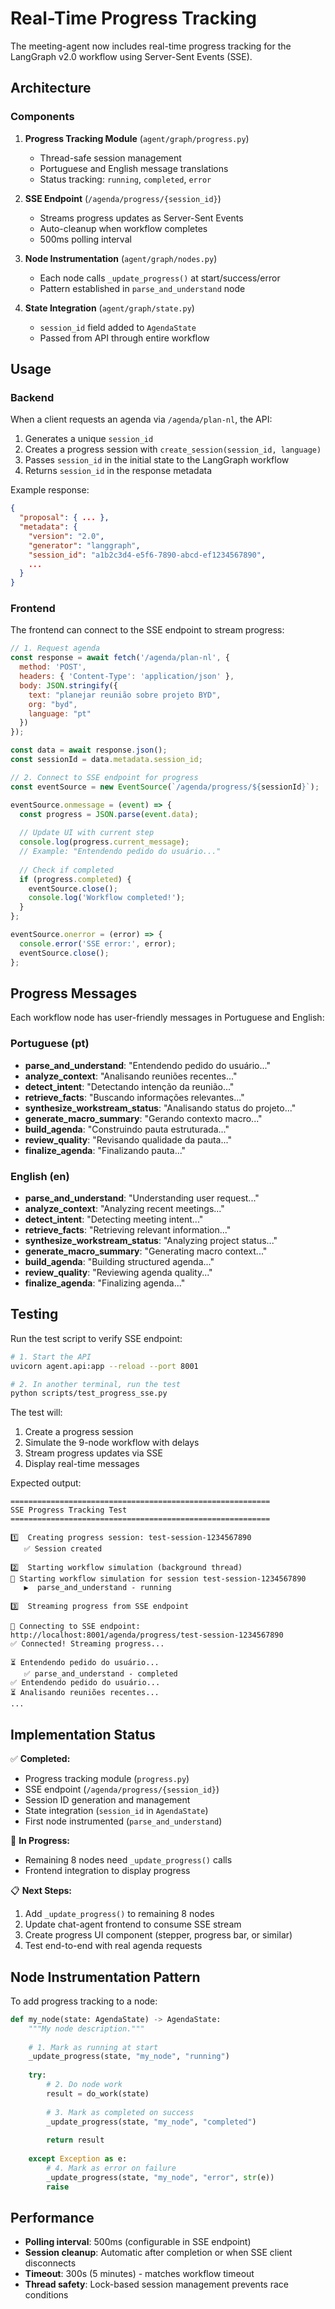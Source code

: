 # Real-Time Progress Tracking

The meeting-agent now includes real-time progress tracking for the LangGraph v2.0 workflow using Server-Sent Events (SSE).

## Architecture

### Components

1. **Progress Tracking Module** (`agent/graph/progress.py`)
   - Thread-safe session management
   - Portuguese and English message translations
   - Status tracking: `running`, `completed`, `error`

2. **SSE Endpoint** (`/agenda/progress/{session_id}`)
   - Streams progress updates as Server-Sent Events
   - Auto-cleanup when workflow completes
   - 500ms polling interval

3. **Node Instrumentation** (`agent/graph/nodes.py`)
   - Each node calls `_update_progress()` at start/success/error
   - Pattern established in `parse_and_understand` node

4. **State Integration** (`agent/graph/state.py`)
   - `session_id` field added to `AgendaState`
   - Passed from API through entire workflow

## Usage

### Backend

When a client requests an agenda via `/agenda/plan-nl`, the API:

1. Generates a unique `session_id`
2. Creates a progress session with `create_session(session_id, language)`
3. Passes `session_id` in the initial state to the LangGraph workflow
4. Returns `session_id` in the response metadata

Example response:
```json
{
  "proposal": { ... },
  "metadata": {
    "version": "2.0",
    "generator": "langgraph",
    "session_id": "a1b2c3d4-e5f6-7890-abcd-ef1234567890",
    ...
  }
}
```

### Frontend

The frontend can connect to the SSE endpoint to stream progress:

```javascript
// 1. Request agenda
const response = await fetch('/agenda/plan-nl', {
  method: 'POST',
  headers: { 'Content-Type': 'application/json' },
  body: JSON.stringify({
    text: "planejar reunião sobre projeto BYD",
    org: "byd",
    language: "pt"
  })
});

const data = await response.json();
const sessionId = data.metadata.session_id;

// 2. Connect to SSE endpoint for progress
const eventSource = new EventSource(`/agenda/progress/${sessionId}`);

eventSource.onmessage = (event) => {
  const progress = JSON.parse(event.data);
  
  // Update UI with current step
  console.log(progress.current_message);
  // Example: "Entendendo pedido do usuário..."
  
  // Check if completed
  if (progress.completed) {
    eventSource.close();
    console.log('Workflow completed!');
  }
};

eventSource.onerror = (error) => {
  console.error('SSE error:', error);
  eventSource.close();
};
```

## Progress Messages

Each workflow node has user-friendly messages in Portuguese and English:

### Portuguese (pt)
- **parse_and_understand**: "Entendendo pedido do usuário..."
- **analyze_context**: "Analisando reuniões recentes..."
- **detect_intent**: "Detectando intenção da reunião..."
- **retrieve_facts**: "Buscando informações relevantes..."
- **synthesize_workstream_status**: "Analisando status do projeto..."
- **generate_macro_summary**: "Gerando contexto macro..."
- **build_agenda**: "Construindo pauta estruturada..."
- **review_quality**: "Revisando qualidade da pauta..."
- **finalize_agenda**: "Finalizando pauta..."

### English (en)
- **parse_and_understand**: "Understanding user request..."
- **analyze_context**: "Analyzing recent meetings..."
- **detect_intent**: "Detecting meeting intent..."
- **retrieve_facts**: "Retrieving relevant information..."
- **synthesize_workstream_status**: "Analyzing project status..."
- **generate_macro_summary**: "Generating macro context..."
- **build_agenda**: "Building structured agenda..."
- **review_quality**: "Reviewing agenda quality..."
- **finalize_agenda**: "Finalizing agenda..."

## Testing

Run the test script to verify SSE endpoint:

```bash
# 1. Start the API
uvicorn agent.api:app --reload --port 8001

# 2. In another terminal, run the test
python scripts/test_progress_sse.py
```

The test will:
1. Create a progress session
2. Simulate the 9-node workflow with delays
3. Stream progress updates via SSE
4. Display real-time messages

Expected output:
```
==========================================================
SSE Progress Tracking Test
==========================================================

1️⃣  Creating progress session: test-session-1234567890
   ✅ Session created

2️⃣  Starting workflow simulation (background thread)
🚀 Starting workflow simulation for session test-session-1234567890
   ▶️  parse_and_understand - running

3️⃣  Streaming progress from SSE endpoint

📡 Connecting to SSE endpoint: http://localhost:8001/agenda/progress/test-session-1234567890
✅ Connected! Streaming progress...

⏳ Entendendo pedido do usuário...
   ✅ parse_and_understand - completed
✅ Entendendo pedido do usuário...
⏳ Analisando reuniões recentes...
...
```

## Implementation Status

✅ **Completed:**
- Progress tracking module (`progress.py`)
- SSE endpoint (`/agenda/progress/{session_id}`)
- Session ID generation and management
- State integration (`session_id` in `AgendaState`)
- First node instrumented (`parse_and_understand`)

🔄 **In Progress:**
- Remaining 8 nodes need `_update_progress()` calls
- Frontend integration to display progress

📋 **Next Steps:**
1. Add `_update_progress()` to remaining 8 nodes
2. Update chat-agent frontend to consume SSE stream
3. Create progress UI component (stepper, progress bar, or similar)
4. Test end-to-end with real agenda requests

## Node Instrumentation Pattern

To add progress tracking to a node:

```python
def my_node(state: AgendaState) -> AgendaState:
    """My node description."""
    
    # 1. Mark as running at start
    _update_progress(state, "my_node", "running")
    
    try:
        # 2. Do node work
        result = do_work(state)
        
        # 3. Mark as completed on success
        _update_progress(state, "my_node", "completed")
        
        return result
        
    except Exception as e:
        # 4. Mark as error on failure
        _update_progress(state, "my_node", "error", str(e))
        raise
```

## Performance

- **Polling interval**: 500ms (configurable in SSE endpoint)
- **Session cleanup**: Automatic after completion or when SSE client disconnects
- **Timeout**: 300s (5 minutes) - matches workflow timeout
- **Thread safety**: Lock-based session management prevents race conditions
